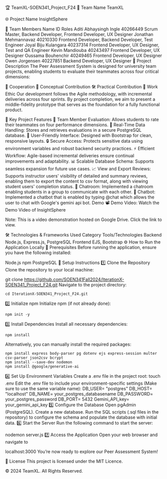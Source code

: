 🏆 TeamXL-SOEN341_Project_F24
🚀 Team Name
TeamXL

🌐 Project Name
InsightSphere

👥 Team Members
Name	ID	Roles
Aditi Abhaysingh Ingle	40266449	Scrum Master, Backend Developer, Frontend Developer, UX Designer
Jonathan Mehmannavaz	40210330	Frontend Developer, Backend Developer, Test Engineer
Joyal Biju Kulangara	40237314	Frontend Developer, UX Designer, Test and QA Engineer
Kevin Mandiouba	40243497	Frontend Developer, UX Designer
Oussama Bouhenchir	40249465	Frontend Developer, UX Designer
Owen Jorgensen	40227851	Backend Developer, UX Designer
📜 Project Description
The Peer Assessment System is designed for university team projects, enabling students to evaluate their teammates across four critical dimensions:

🤝 Cooperation
🧠 Conceptual Contribution
🛠️ Practical Contribution
💼 Work Ethic
Our development follows the Agile methodology, with incremental deliveries across four sprints. By project completion, we aim to present a middle-fidelity prototype that serves as the foundation for a fully functional product.

🔑 Key Project Features
🌟 Team Member Evaluation: Allows students to rate their teammates on four performance dimensions.
🔄 Real-Time Data Handling: Stores and retrieves evaluations in a secure PostgreSQL database.
🎨 User-Friendly Interface: Designed with Bootstrap for clean, responsive layouts.
🔒 Secure Access: Protects sensitive data using environment variables and robust backend security practices.
⚡ Efficient Workflow: Agile-based incremental deliveries ensure continual improvements and adaptability.
📊 Scalable Database Schema: Supports seamless expansion for future use cases.
📈 View and Export Reviews: Supports instructor users' visibility of detailed and summary reviews, enabling them to export the content to csv format, along with viewing student users' completion status.
💬 Chatroom: Implemented a chatroom enabling students in a group to communicate with each other.
🤖 Chatbot: Implemented a chatbot that is enabled by typing @chat which allows the user to chat with Google's gemini api bot.
Demo
📽️ Demo Video: Watch the Demo Video of InsightSphere

Note: This is a video demonstration hosted on Google Drive. Click the link to view.

🛠️ Technologies & Frameworks Used
Category	Tools/Technologies
Backend	Node.js, Express.js, PostgreSQL
Frontend	EJS, Bootstrap
⚙️ How to Run the Application Locally
📝 Prerequisites
Before running the application, ensure you have the following installed:

Node.js
npm
PostgreSQL
🔧 Setup Instructions
1️⃣ Clone the Repository
Clone the repository to your local machine:

git clone https://github.com/SOEN341Fall2024/IterationX-SOEN341_Project_F24.git
Navigate to the project directory:

    cd IterationX-SOEN341_Project_F24.git
2️⃣ Initialize npm
Initialize npm (if not already done):

    npm init -y
3️⃣ Install Dependencies
Install all necessary dependencies:

    npm install 
Alternatively, you can manually install the required packages:

    npm install express body-parser pg dotenv ejs express-session multer csv-parser json2csv bcrypt
    npm install --save-dev nodemon
    npm install @google/generative-ai
4️⃣ Set Up Environment Variables
Create a .env file in the project root:
    touch .env
Edit the .env file to include your environment-specific settings (Make sure to use the same variable name):
DB_USER= "postgres"
DB_HOST= "localhost"
DB_NAME= your_postgres_databasename
DB_PASSWORD= your_postgres_password
DB_PORT= 5432
Gemini_API_key= your_gemini_api_key
5️⃣ Configure the Database
Open pgAdmin (PostgreSQL).
Create a new database.
Run the SQL scripts (.sql files in the repository) to configure the schema and populate the database with initial data.
6️⃣ Start the Server
Run the following command to start the server:

  nodemon server.js
7️⃣ Access the Application
Open your web browser and navigate to

  localhost:3000
You’re now ready to explore our Peer Assessment System!

📄 License
This project is licensed under the MIT Licence.

© 2024 TeamXL. All Rights Reserved.